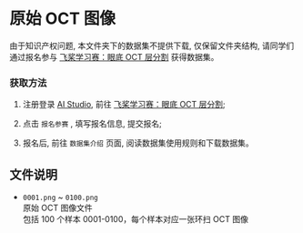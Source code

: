 # 原始 OCT 图像

由于知识产权问题, 本文件夹下的数据集不提供下载, 仅保留文件夹结构, 请同学们通过报名参与 [飞桨学习赛：眼底 OCT 层分割](https://aistudio.baidu.com/competition/detail/783/) 获得数据集。

### 获取方法

1. 注册登录 [AI Studio](https://aistudio.baidu.com/), 前往 [飞桨学习赛：眼底 OCT 层分割](https://aistudio.baidu.com/competition/detail/783/);

1. 点击 `报名参赛` , 填写报名信息, 提交报名;

1. 报名后, 前往 `数据集介绍` 页面, 阅读数据集使用规则和下载数据集。

## 文件说明

- `0001.png` ~ `0100.png`  
  原始 OCT 图像文件  
  包括 100 个样本 0001-0100，每个样本对应一张环扫 OCT 图像
